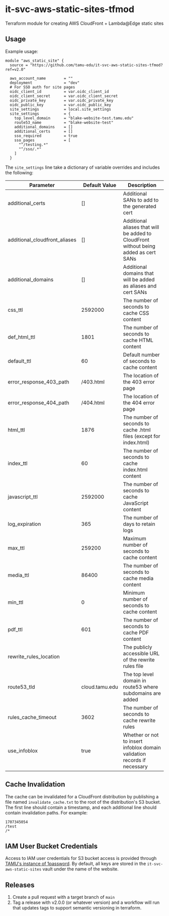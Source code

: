 # it-svc-aws-static-sites-tfmod

Terraform module for creating AWS CloudFront + Lambda@Edge static sites

## Usage

Example usage:

```hcl
module "aws_static_site" {
  source = "https://github.com/tamu-edu/it-svc-aws-static-sites-tfmod?ref=v2.0"

  aws_account_name        = ""
  deployment              = "dev"
  # For SSO auth for site pages
  oidc_client_id          = var.oidc_client_id
  oidc_client_secret      = var.oidc_client_secret
  oidc_private_key        = var.oidc_private_key
  oidc_public_key         = var.oidc_public_key
  site_settings           = local.site_settings
  site_settings           = {
    top_level_domain      = "blake-website-test.tamu.edu"
    route53_name          = "blake-website-test"
    additional_domains    = []
    additional_certs      = []
    sso_required          = true
    sso_pages             = [
      "^/testing.*"
      "^/sso/.*"
    ]
  }

```

The `site_settings` line take a dictionary of variable overrides and includes the following:

| Parameter | Default Value | Description |
|-----------|---------------|-------------|
|additional_certs|[]|Additional SANs to add to the generated cert|
|additional_cloudfront_aliases|[]|Additional aliases that will be added to CloudFront without being added as cert SANs|
|additional_domains|[]|Additional domains that will be added as aliases and cert SANs|
|css_ttl|2592000|The number of seconds to cache CSS content|
|def_html_ttl|1801|The number of seconds to cache HTML content|
|default_ttl|60|Default number of seconds to cache content|
|error_response_403_path|/403.html|The location of the 403 error page|
|error_response_404_path|/404.html|The location of the 404 error page|
|html_ttl|1876|The number of seconds to cache .html files (except for index.html)|
|index_ttl|60|The number of seconds to cache index.html content|
|javascript_ttl|2592000|The number of seconds to cache JavaScript content|
|log_expiration|365|The number of days to retain logs|
|max_ttl|259200|Maximum number of seconds to cache content|
|media_ttl|86400|The number of seconds to cache media content|
|min_ttl|0|Minimum number of seconds to cache content|
|pdf_ttl|601|The number of seconds to cache PDF content|
|rewrite_rules_location||The publicly accessible URL of the rewrite rules file|
|route53_tld|cloud.tamu.edu|The top level domain in route53 where subdomains are added|
|rules_cache_timeout|3602|The number of seconds to cache rewrite rules|
|use_infoblox|true|Whether or not to insert infoblox domain validation records if necessary|

## Cache Invalidation
The cache can be invalidated for a CloudFront distribution by publishing a file
named `invalidate_cache.txt` to the root of the distribution's S3 bucket. The
first line should contain a timestamp, and each additional line should contain 
invalidation paths. For example:

```text
1707345054
/test
/*
```

## IAM User Bucket Credentials

Access to IAM user credentials for S3 bucket access is provided through [TAMU's instance of
1password](https://tamu.1password.com). By default, all keys are stored in the
`it-svc-aws-static-sites` vault under the name of the website.

## Releases

1. Create a pull request with a target branch of `main`
2. Tag a release with v2.0.0 (or whatever version) and a workflow will run that updates tags to support semantic versioning in terraform.
